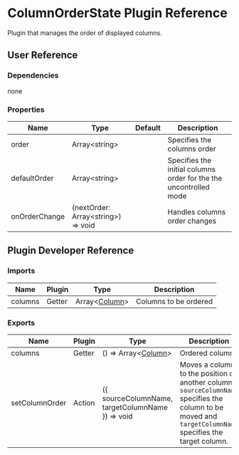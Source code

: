 # ColumnOrderState Plugin Reference

Plugin that manages the order of displayed columns.

## User Reference

### Dependencies

none

### Properties

Name | Type | Default | Description
-----|------|---------|------------
order | Array&lt;string&gt; | | Specifies the columns order
defaultOrder | Array&lt;string&gt; | | Specifies the initial columns order for the the uncontrolled mode
onOrderChange | (nextOrder: Array&lt;string&gt;) => void | | Handles columns order changes

## Plugin Developer Reference

### Imports

Name | Plugin | Type | Description
-----|--------|------|------------
columns | Getter | Array&lt;[Column](grid.md#column)&gt; | Columns to be ordered


### Exports

Name | Plugin | Type | Description
-----|--------|------|------------
columns | Getter | () => Array&lt;[Column](grid.md#column)&gt; | Ordered columns
setColumnOrder | Action | ({ sourceColumnName, targetColumnName }) => void | Moves a column to the position of another column.  `sourceColumnName` specifies the column to be moved and `targetColumnName` specifies the target column.
